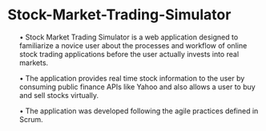 # Stock-Market-Trading-Simulator

<ul>•	Stock Market Trading Simulator is a web application designed to familiarize a novice user about the processes and workflow of online stock trading applications before the user actually invests into real markets.</ul> 
<ul>•	The application provides real time stock information to the user by consuming public finance APIs like Yahoo and also allows a user to buy and sell stocks virtually.</ul>
<ul>•	The application was developed following the agile practices defined in Scrum.</ul>
